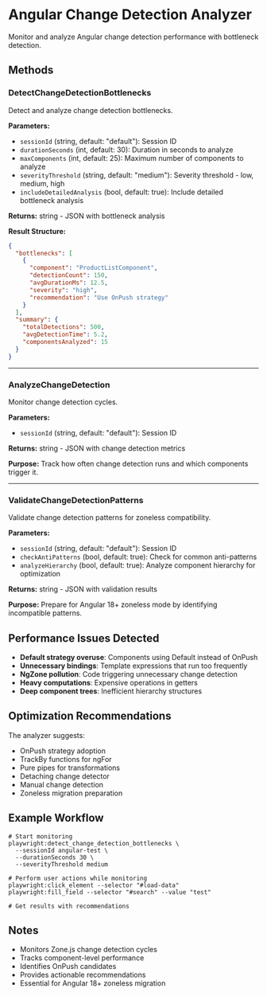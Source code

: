 # Angular Change Detection Analyzer

Monitor and analyze Angular change detection performance with bottleneck detection.

## Methods

### DetectChangeDetectionBottlenecks
Detect and analyze change detection bottlenecks.

**Parameters:**
- `sessionId` (string, default: "default"): Session ID
- `durationSeconds` (int, default: 30): Duration in seconds to analyze
- `maxComponents` (int, default: 25): Maximum number of components to analyze
- `severityThreshold` (string, default: "medium"): Severity threshold - low, medium, high
- `includeDetailedAnalysis` (bool, default: true): Include detailed bottleneck analysis

**Returns:** string - JSON with bottleneck analysis

**Result Structure:**
```json
{
  "bottlenecks": [
    {
      "component": "ProductListComponent",
      "detectionCount": 150,
      "avgDurationMs": 12.5,
      "severity": "high",
      "recommendation": "Use OnPush strategy"
    }
  ],
  "summary": {
    "totalDetections": 500,
    "avgDetectionTime": 5.2,
    "componentsAnalyzed": 15
  }
}
```

---

### AnalyzeChangeDetection
Monitor change detection cycles.

**Parameters:**
- `sessionId` (string, default: "default"): Session ID

**Returns:** string - JSON with change detection metrics

**Purpose:**
Track how often change detection runs and which components trigger it.

---

### ValidateChangeDetectionPatterns
Validate change detection patterns for zoneless compatibility.

**Parameters:**
- `sessionId` (string, default: "default"): Session ID
- `checkAntiPatterns` (bool, default: true): Check for common anti-patterns
- `analyzeHierarchy` (bool, default: true): Analyze component hierarchy for optimization

**Returns:** string - JSON with validation results

**Purpose:**
Prepare for Angular 18+ zoneless mode by identifying incompatible patterns.

## Performance Issues Detected

- **Default strategy overuse**: Components using Default instead of OnPush
- **Unnecessary bindings**: Template expressions that run too frequently
- **NgZone pollution**: Code triggering unnecessary change detection
- **Heavy computations**: Expensive operations in getters
- **Deep component trees**: Inefficient hierarchy structures

## Optimization Recommendations

The analyzer suggests:
- OnPush strategy adoption
- TrackBy functions for ngFor
- Pure pipes for transformations
- Detaching change detector
- Manual change detection
- Zoneless migration preparation

## Example Workflow

```
# Start monitoring
playwright:detect_change_detection_bottlenecks \
  --sessionId angular-test \
  --durationSeconds 30 \
  --severityThreshold medium

# Perform user actions while monitoring
playwright:click_element --selector "#load-data"
playwright:fill_field --selector "#search" --value "test"

# Get results with recommendations
```

## Notes

- Monitors Zone.js change detection cycles
- Tracks component-level performance
- Identifies OnPush candidates
- Provides actionable recommendations
- Essential for Angular 18+ zoneless migration
